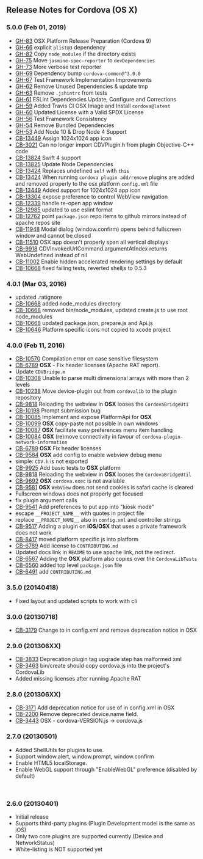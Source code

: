 <!--
#
# Licensed to the Apache Software Foundation (ASF) under one
# or more contributor license agreements.  See the NOTICE file
# distributed with this work for additional information
# regarding copyright ownership.  The ASF licenses this file
# to you under the Apache License, Version 2.0 (the
# "License"); you may not use this file except in compliance
# with the License.  You may obtain a copy of the License at
# 
# http://www.apache.org/licenses/LICENSE-2.0
# 
# Unless required by applicable law or agreed to in writing,
# software distributed under the License is distributed on an
# "AS IS" BASIS, WITHOUT WARRANTIES OR CONDITIONS OF ANY
#  KIND, either express or implied.  See the License for the
# specific language governing permissions and limitations
# under the License.
#
-->
## Release Notes for Cordova (OS X) ##
 
### 5.0.0 (Feb 01, 2019)
* [GH-83](https://github.com/apache/cordova-osx/pull/83) OSX Platform Release Preparation (Cordova 9)
* [GH-66](https://github.com/apache/cordova-osx/pull/66) explicit `plist@3` dependency
* [GH-82](https://github.com/apache/cordova-osx/pull/82) Copy `node_modules` if the directory exists
* [GH-75](https://github.com/apache/cordova-osx/pull/75) Move `jasmine-spec-reporter` to `devDependencies`
* [GH-73](https://github.com/apache/cordova-osx/pull/73) More verbose test reporter
* [GH-69](https://github.com/apache/cordova-osx/pull/69) Dependency bump `cordova-common@^3.0.0`
* [GH-67](https://github.com/apache/cordova-osx/pull/67) Test Framework Implementation Improvements
* [GH-62](https://github.com/apache/cordova-osx/pull/62) Remove Unused Dependencies & update tmp
* [GH-63](https://github.com/apache/cordova-osx/pull/63) Remove `.jshintrc` from tests
* [GH-61](https://github.com/apache/cordova-osx/pull/61) ESLint Dependencies Update, Configure and Corrections
* [GH-59](https://github.com/apache/cordova-osx/pull/59) Added Travis CI OSX Image and Install `cordova@latest`
* [GH-60](https://github.com/apache/cordova-osx/pull/60) Updated License with a Valid SPDX License
* [GH-56](https://github.com/apache/cordova-osx/pull/56) Test Framework Consistency
* [GH-54](https://github.com/apache/cordova-osx/pull/54) Remove Bundled Dependencies
* [GH-53](https://github.com/apache/cordova-osx/pull/53) Add Node 10 & Drop Node 4 Support
* [CB-13449](https://issues.apache.org/jira/browse/CB-13449) Assign 1024x1024 app icon
* [CB-3021](https://issues.apache.org/jira/browse/CB-3021) Can no longer import CDVPlugin.h from plugin Objective-C++ code
* [CB-13824](https://issues.apache.org/jira/browse/CB-13824) Swift 4 support
* [CB-13825](https://issues.apache.org/jira/browse/CB-13825) Update Node Dependencies
* [CB-13424](https://issues.apache.org/jira/browse/CB-13424) Replaces undefined `self` with `this`
* [CB-13424](https://issues.apache.org/jira/browse/CB-13424) When running `cordova plugin add/remove` plugins are added and removed properly to the osx platform `config.xml` file
* [CB-13449](https://issues.apache.org/jira/browse/CB-13449) Added support for 1024x1024 app icon
* [CB-13304](https://issues.apache.org/jira/browse/CB-13304) expose preference to control WebView navigation
* [CB-12339](https://issues.apache.org/jira/browse/CB-12339) handle re-open app window
* [CB-12985](https://issues.apache.org/jira/browse/CB-12985) updated to use eslint format
* [CB-12762](https://issues.apache.org/jira/browse/CB-12762) point `package.json` repo items to github mirrors instead of apache repos site
* [CB-11948](https://issues.apache.org/jira/browse/CB-11948) Modal dialog (window.confirm) opens behind fullscreen window and cannot be closed
* [CB-11510](https://issues.apache.org/jira/browse/CB-11510) OSX app doesn't properly span all vertical displays
* [CB-9918](https://issues.apache.org/jira/browse/CB-9918) CDVInvokedUrlCommand.argumentAtIndex returns WebUndefined instead of nil
* [CB-11002](https://issues.apache.org/jira/browse/CB-11002) Enable hidden accelerated rendering settings by default
* [CB-10668](https://issues.apache.org/jira/browse/CB-10668) fixed failing tests, reverted shelljs to 0.5.3

### 4.0.1 (Mar 03, 2016)
* updated .ratignore
* [CB-10668](https://issues.apache.org/jira/browse/CB-10668) added node_modules directory
* [CB-10668](https://issues.apache.org/jira/browse/CB-10668) removed bin/node_modules, updated create.js to use root node_modules
* [CB-10668](https://issues.apache.org/jira/browse/CB-10668) updated package.json, prepare.js and Api.js
* [CB-10646](https://issues.apache.org/jira/browse/CB-10646) Platform specific icons not copied to xcode project

### 4.0.0 (Feb 11, 2016)
* [CB-10570](https://issues.apache.org/jira/browse/CB-10570) Compilation error on case sensitive filesystem
* [CB-6789](https://issues.apache.org/jira/browse/CB-6789) **OSX** - Fix header licenses (Apache RAT report).
* Update `CDVBridge.m`
* [CB-10308](https://issues.apache.org/jira/browse/CB-10308) Unable to parse multi dimensional arrays with more than 2 levels
* [CB-10238](https://issues.apache.org/jira/browse/CB-10238) Move device-plugin out from `cordovalib` to the plugin repository
* [CB-9818](https://issues.apache.org/jira/browse/CB-9818) Reloading the webview in **OSX** looses the `CordovaBridgeUti`
* [CB-10198](https://issues.apache.org/jira/browse/CB-10198) Prompt submission bug
* [CB-10085](https://issues.apache.org/jira/browse/CB-10085) Implement and expose PlatformApi for **OSX**
* [CB-10099](https://issues.apache.org/jira/browse/CB-10099) **OSX** copy-paste not possible in own windows
* [CB-10087](https://issues.apache.org/jira/browse/CB-10087) **OSX** facilitate easy preferences menu item handling
* [CB-10084](https://issues.apache.org/jira/browse/CB-10084) **OSX** (re)move connectivity in favour of `cordova-plugin-network-information`
* [CB-6789](https://issues.apache.org/jira/browse/CB-6789) **OSX** Fix header licenses 
* [CB-9584](https://issues.apache.org/jira/browse/CB-9584) **OSX** add config to enable webview debug menu
* simple: `CDV.h` is not exported
* [CB-9925](https://issues.apache.org/jira/browse/CB-9925) Add basic tests to **OSX** platform
* [CB-9818](https://issues.apache.org/jira/browse/CB-9818) Reloading the webview in **OSX** looses the `CordovaBridgeUtil`
* [CB-9692](https://issues.apache.org/jira/browse/CB-9692) **OSX** `cordova.exec` is not available
* [CB-9581](https://issues.apache.org/jira/browse/CB-9581) **OSX** `WebView` does not send cookies is safari cache is cleared 
* Fullscreen windows does not properly get focused
* fix plugin argument calls
* [CB-9541](https://issues.apache.org/jira/browse/CB-9541) Add preferences to put app into "kiosk mode"
* escape `__PROJECT_NAME__` with quotes in project file
* replace `__PROJECT_NAME__` also in `config.xml` and controller strings
* [CB-9517](https://issues.apache.org/jira/browse/CB-9517) Adding a plugin on **iOS/OSX** that uses a private framework does not work 
* [CB-8417](https://issues.apache.org/jira/browse/CB-8417) moved platform specific js into platform
* [CB-6789](https://issues.apache.org/jira/browse/CB-6789) Add license to `CONTRIBUTING.md`
* Updated docs link in `README` to use apache link, not the redirect.
* [CB-6567](https://issues.apache.org/jira/browse/CB-6567) Adding the **OSX** platform also copies over the `CordovaLibTests`
* [CB-6560](https://issues.apache.org/jira/browse/CB-6560) added top level `package.json` file
* [CB-6491](https://issues.apache.org/jira/browse/CB-6491) add `CONTRIBUTING.md`


### 3.5.0 (20140418) ###
* Fixed layout and updated scripts to work with cli

### 3.0.0 (20130718) ###

* [CB-3179](https://issues.apache.org/jira/browse/CB-3179) Change <plugin> to <feature> in config.xml and remove deprecation notice in OSX

### 2.9.0 (201306XX) ###

* [CB-3833](https://issues.apache.org/jira/browse/CB-3833) Deprecation plugin tag upgrade step has malformed xml
* [CB-3463](https://issues.apache.org/jira/browse/CB-3463) bin/create should copy cordova.js into the project's CordovaLib
* Added missing licenses after running Apache RAT

### 2.8.0 (201306XX) ###

* [CB-3171](https://issues.apache.org/jira/browse/CB-3171) Add deprecation notice for use of <plugin> in config.xml in OSX
* [CB-2200](https://issues.apache.org/jira/browse/CB-2200) Remove deprecated device.name field.
* [CB-3443](https://issues.apache.org/jira/browse/CB-3443) OSX - cordova-VERSION.js -> cordova.js

### 2.7.0 (20130501) ###

* Added ShellUtils for plugins to use.
* Support window.alert, window.prompt, window.confirm
* Enable HTML5 localStorage.
* Enable WebGL support through "EnableWebGL" preference (disabled by default)

<br />

### 2.6.0 (20130401) ###
* Initial release
* Supports third-party plugins (Plugin Development model is the same as iOS)
* Only two core plugins are supported currently (Device and NetworkStatus)
* White-listing is NOT supported yet
<br />
